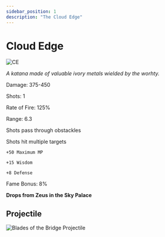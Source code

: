 ```yaml
---
sidebar_position: 1
description: "The Cloud Edge"
---
```


# Cloud Edge

![CE](https://vwiki.valorserver.com/api/item/picture/cloud%20edge)

<i>A katana made of valuable ivory metals wielded by the worhty.</i>

Damage: 375-450

Shots: 1 

Rate of Fire: 125%

Range: 6.3

Shots pass through obstackles

Shots hit multiple targets

    +50 Maximum MP
    
    +15 Wisdom
    
    +8 Defense
    
Fame Bonus: 8%

**Drops from Zeus in the Sky Palace**

## Projectile

![Blades of the Bridge Projectile](https://cdn.discordapp.com/attachments/1160376179996496013/1170947072288100412/cloudedge.gif?ex=65924371&is=657fce71&hm=928aff0e40c21fa046a9768d1f2319783b2d1eb113520a354c2d0432917784ed&)
